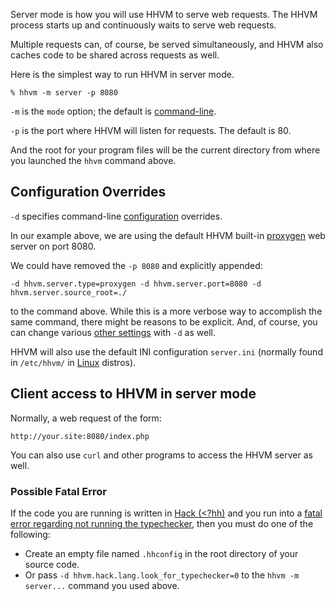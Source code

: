 Server mode is how you will use HHVM to serve web requests. The HHVM process starts up and continuously waits to serve web requests.

Multiple requests can, of course, be served simultaneously, and HHVM also caches code to be shared across requests as well.

Here is the simplest way to run HHVM in server mode.

```
% hhvm -m server -p 8080
```

`-m` is the `mode` option; the default is [command-line](./command-line.md).

`-p` is the port where HHVM will listen for requests. The default is 80.

And the root for your program files will be the current directory from where you launched the `hhvm` command above.

## Configuration Overrides

`-d` specifies command-line [configuration](../configuration/introduction.md) overrides.

In our example above, we are using the default HHVM built-in [proxygen](./proxygen.md) web server on port 8080.

We could have removed the `-p 8080` and explicitly appended:

`-d hhvm.server.type=proxygen -d hhvm.server.port=8080 -d hhvm.server.source_root=./`

to the command above. While this is a more verbose way to accomplish the same command, there might be reasons to be explicit. And, of course, you can change various [other settings](../configuration/introduction.md) with `-d` as well.

HHVM will also use the default INI configuration `server.ini` (normally found in `/etc/hhvm/` in [Linux](../installation/linux.md) distros).

## Client access to HHVM in server mode

Normally, a web request of the form:

```
http://your.site:8080/index.php
```

You can also use `curl` and other programs to access the HHVM server as well.

### Possible Fatal Error

If the code you are running is written in [Hack (<?hh)](/hack/) and you run into a [fatal error regarding not running the typechecker](/hhvm/FAQ/faq#running-code__how-do-i-fix-the-not-running-the-hack-typechecker-fatal-error), then you must do one of the following:

- Create an empty file named `.hhconfig` in the root directory of your source code.
- Or pass `-d hhvm.hack.lang.look_for_typechecker=0` to the `hhvm -m server...` command you used above.

